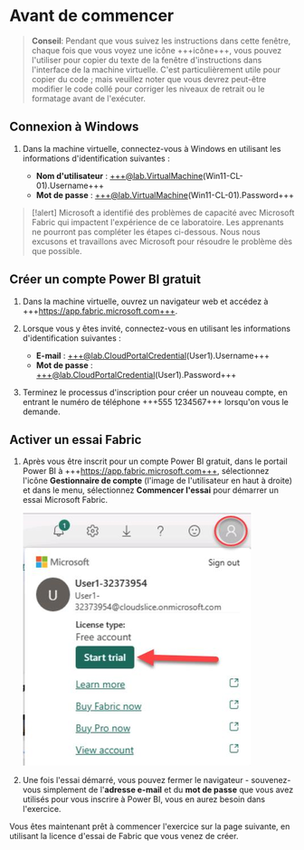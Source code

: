 # Avant de commencer

> **Conseil**: Pendant que vous suivez les instructions dans cette fenêtre, chaque fois que vous voyez une icône +++icône+++, vous pouvez l'utiliser pour copier du texte de la fenêtre d'instructions dans l'interface de la machine virtuelle. C'est particulièrement utile pour copier du code ; mais veuillez noter que vous devrez peut-être modifier le code collé pour corriger les niveaux de retrait ou le formatage avant de l'exécuter.

## Connexion à Windows

1. Dans la machine virtuelle, connectez-vous à Windows en utilisant les informations d'identification suivantes :

    - **Nom d'utilisateur** : +++@lab.VirtualMachine(Win11-CL-01).Username+++
    - **Mot de passe** : +++@lab.VirtualMachine(Win11-CL-01).Password+++

>[!alert] Microsoft a identifié des problèmes de capacité avec Microsoft Fabric qui impactent l'expérience de ce laboratoire. Les apprenants ne pourront pas compléter les étapes ci-dessous. Nous nous excusons et travaillons avec Microsoft pour résoudre le problème dès que possible.

## Créer un compte Power BI gratuit

1. Dans la machine virtuelle, ouvrez un navigateur web et accédez à +++https://app.fabric.microsoft.com+++.

2. Lorsque vous y êtes invité, connectez-vous en utilisant les informations d'identification suivantes :

    - **E-mail** : +++@lab.CloudPortalCredential(User1).Username+++
    - **Mot de passe** : +++@lab.CloudPortalCredential(User1).Password+++

3. Terminez le processus d'inscription pour créer un nouveau compte, en entrant le numéro de téléphone +++555 1234567+++ lorsqu'on vous le demande.

## Activer un essai Fabric

1. Après vous être inscrit pour un compte Power BI gratuit, dans le portail Power BI à +++https://app.fabric.microsoft.com+++, sélectionnez l'icône **Gestionnaire de compte** (l'image de l'utilisateur en haut à droite) et dans le menu, sélectionnez **Commencer l'essai** pour démarrer un essai Microsoft Fabric.

    ![FabricTrial](images/fabrictrial.jpg)

2. Une fois l'essai démarré, vous pouvez fermer le navigateur - souvenez-vous simplement de l'**adresse e-mail** et du **mot de passe** que vous avez utilisés pour vous inscrire à Power BI, vous en aurez besoin dans l'exercice.

Vous êtes maintenant prêt à commencer l'exercice sur la page suivante, en utilisant la licence d'essai de Fabric que vous venez de créer.
